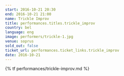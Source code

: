 ```yaml
---
start: 2016-10-21 20:30
end: 2016-10-21 21:00
name: Trickle Improv
title: performances.titles.trickle_improv
country: bel
language: eng
image: performers/trickle-1.jpg
venue: soprus
sold_out: false
ticket_url: performances.ticket_links.trickle_improv
date: 2016-10-21
---
```


{% tf performances/trickle-improv.md %}
